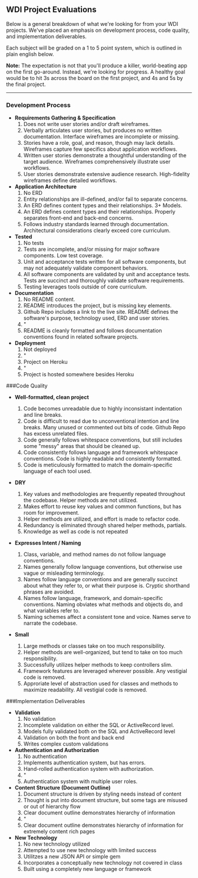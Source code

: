 ## WDI Project Evaluations

Below is a general breakdown of what we're looking for from your WDI projects. We've placed an emphasis on development process, code quality, and implementation deliverables.

Each subject will be graded on a 1 to 5 point system, which is outlined in plain english below.

__Note:__ The expectation is not that you'll produce a killer, world-beating app on the first go-around. Instead, we're looking for progress. A healthy goal would be to hit 3s across the board on the first project, and 4s and 5s by the final project. 

___
### Development Process

- __Requirements Gathering & Specification__ 
    1. Does not write user stories and/or draft wireframes.
    2. Verbally articulates user stories, but produces no written documentation. Interface wireframes are incomplete or missing.
    3. Stories have a role, goal, and reason, though may lack details. Wireframes capture few specifics about application workflows.
    4. Written user stories demonstrate a thoughtful understanding of the target audience. Wireframes comprehensively illustrate user workflows.
    5. User stories demonstrate extensive audience research. High-fidelity wireframes define detailed workflows.
- __Application Architecture__
    1. No ERD
    2. Entity relationships are ill-defined, and/or fail to separate concerns.
    3. An ERD defines content types and their relationships. 3+ Models.
    4. An ERD defines content types and their relationships. Properly separates front-end and back-end concerns.
    5. Follows industry standards learned through documentation. Architectural considerations clearly exceed core curriculum.
- __Tested__
    1. No tests
    2. Tests are incomplete, and/or missing for major software components. Low test coverage.
    3. Unit and acceptance tests written for all software components, but may not adequately validate component behaviors.
    4. All software components are validated by unit and acceptance tests. Tests are succinct and thoroughly validate software requirements.
    5. Testing leverages tools outside of core curriculum.
- __Documentation__
    1. No README content.
    2. README introduces the project, but is missing key elements.
    3. Github Repo includes a link to the live site. README defines the software's purpose, technology used, ERD and user stories.
    4. "
    5. README is cleanly formatted and follows documentation conventions found in related software projects.
- __Deployment__
    1. Not deployed
    2. "
    3. Project on Heroku
    4. "
    5. Project is hosted somewhere besides Heroku

###Code Quality

- __Well-formatted, clean project__
    1. Code becomes unreadable due to highly inconsistant indentation and line breaks.
    2. Code is difficult to read due to unconventional intention and line breaks. Many unused or commented out bits of code. Github Repo has excess unrelated files.
    3. Code generally follows whitespace conventions, but still includes some "messy" areas that should be cleaned up.
    4. Code consistently follows language and framework whitespace conventions. Code is highly readable and consistently formatted.
    5. Code is meticulously formatted to match the domain-specific language of each tool used.

- __DRY__
    1. Key values and methodologies are frequently repeated throughout the codebase. Helper methods are not utilized.
    2. Makes effort to reuse key values and common functions, but has room for improvement.
    3. Helper methods are utilized, and effort is made to refactor code.
    4. Redundancy is eliminated through shared helper methods, partials. 
    5. Knowledge as well as code is not repeated
- __Expresses Intent / Naming__
    1. Class, variable, and method names do not follow language conventions.
    2. Names generally follow language conventions, but otherwise use vague or misleading terminology.
    3. Names follow language conventions and are generally succinct about what they refer to, or what their purpose is. Cryptic shorthand phrases are avoided.
    4. Names follow language, framework, and domain-specific conventions. Naming obviates what methods and objects do, and what variables refer to.
    5. Naming schemes affect a consistent tone and voice. Names serve to narrate the codebase.
- __Small__
    1. Large methods or classes take on too much responsibility.
    2. Helper methods are well-organized, but tend to take on too much responsibility.
    3. Successfully utilizes helper methods to keep controllers slim.
    4. Framework features are leveraged wherever possible. Any vestigial code is removed.
    5. Approriate level of abstraction used for classes and methods to maximize readability. All vestigial code is removed.

###Implementation Deliverables

- __Validation__
    1. No validation
    2. Incomplete validation on either the SQL or ActiveRecord level.
    3. Models fully validated both on the SQL and ActiveRecord level
    4. Validation on both the front and back end
    5. Writes complex custom validations
- __Authentication and Authorization__
    1. No authentication
    2. Implements authentication system, but has errors.
    3. Hand-rolled authentication system with authorization.
    4. " 
    5. Authentication system with multiple user roles.
- __Content Structure (Document Outline)__
    1. Document structure is driven by styling needs instead of content
    2. Thought is put into document structure, but some tags are misused or out of hierarchy flow
    3. Clear document outline demonstrates hierarchy of information
    4. "
    5. Clear document outline demonstrates hierarchy of information for extremely content rich pages
- __New Technology__
    1. No new technology utilized
    2. Attempted to use new technology with limited success
    3. Utilitzes a new JSON API or simple gem
    4. Incorporates a conceptually new technology not covered in class
    5. Built using a completely new language or framework
